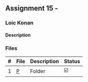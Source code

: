 ## Assignment 15 - 

### Loic Konan

#### Description

> 

### Files

|   #   | File     | Description | Status                  |
| :---: | -------- | ----------- | ----------------------- |
|   1   | [P](./P) | Folder      | :ballot_box_with_check: |
